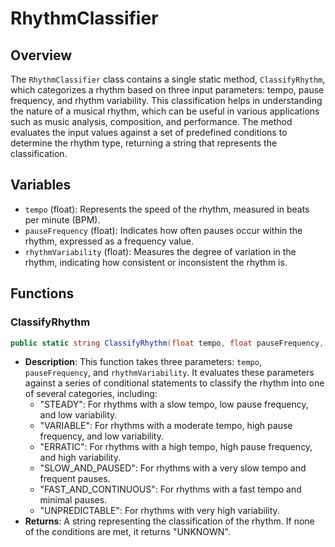 # RhythmClassifier

## Overview
The `RhythmClassifier` class contains a single static method, `ClassifyRhythm`, which categorizes a rhythm based on three input parameters: tempo, pause frequency, and rhythm variability. This classification helps in understanding the nature of a musical rhythm, which can be useful in various applications such as music analysis, composition, and performance. The method evaluates the input values against a set of predefined conditions to determine the rhythm type, returning a string that represents the classification.

## Variables
- `tempo` (float): Represents the speed of the rhythm, measured in beats per minute (BPM).
- `pauseFrequency` (float): Indicates how often pauses occur within the rhythm, expressed as a frequency value.
- `rhythmVariability` (float): Measures the degree of variation in the rhythm, indicating how consistent or inconsistent the rhythm is.

## Functions
### ClassifyRhythm
```csharp
public static string ClassifyRhythm(float tempo, float pauseFrequency, float rhythmVariability)
```
- **Description**: This function takes three parameters: `tempo`, `pauseFrequency`, and `rhythmVariability`. It evaluates these parameters against a series of conditional statements to classify the rhythm into one of several categories, including:
  - "STEADY": For rhythms with a slow tempo, low pause frequency, and low variability.
  - "VARIABLE": For rhythms with a moderate tempo, high pause frequency, and low variability.
  - "ERRATIC": For rhythms with a high tempo, high pause frequency, and high variability.
  - "SLOW_AND_PAUSED": For rhythms with a very slow tempo and frequent pauses.
  - "FAST_AND_CONTINUOUS": For rhythms with a fast tempo and minimal pauses.
  - "UNPREDICTABLE": For rhythms with very high variability.
- **Returns**: A string representing the classification of the rhythm. If none of the conditions are met, it returns "UNKNOWN".